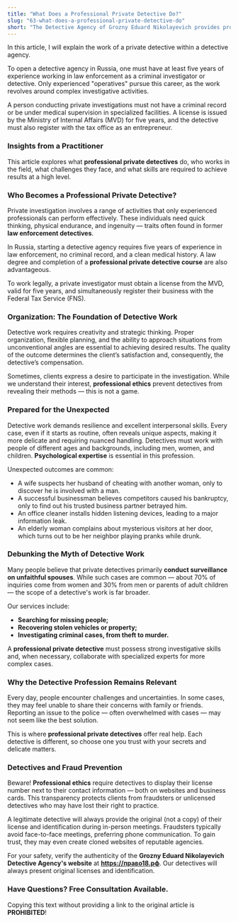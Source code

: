 ```yaml
---
title: "What Does a Professional Private Detective Do?"
slug: "63-what-does-a-professional-private-detective-do"
short: "The Detective Agency of Grozny Eduard Nikolayevich provides professional private search services. We begin investigations immediately because every minute counts. The experience of a private detective is crucial to success."
---
```


In this article, I will explain the work of a private detective within a detective agency.

To open a detective agency in Russia, one must have at least five years of experience working in law enforcement as a criminal investigator or detective. Only experienced "operatives" pursue this career, as the work revolves around complex investigative activities.

A person conducting private investigations must not have a criminal record or be under medical supervision in specialized facilities. A license is issued by the Ministry of Internal Affairs (MVD) for five years, and the detective must also register with the tax office as an entrepreneur.

### Insights from a Practitioner

This article explores what **professional private detectives** do, who works in the field, what challenges they face, and what skills are required to achieve results at a high level.

### Who Becomes a Professional Private Detective?

Private investigation involves a range of activities that only experienced professionals can perform effectively. These individuals need quick thinking, physical endurance, and ingenuity — traits often found in former **law enforcement detectives**.

In Russia, starting a detective agency requires five years of experience in law enforcement, no criminal record, and a clean medical history. A law degree and completion of a **professional private detective course** are also advantageous.

To work legally, a private investigator must obtain a license from the MVD, valid for five years, and simultaneously register their business with the Federal Tax Service (FNS).

### Organization: The Foundation of Detective Work

Detective work requires creativity and strategic thinking. Proper organization, flexible planning, and the ability to approach situations from unconventional angles are essential to achieving desired results. The quality of the outcome determines the client’s satisfaction and, consequently, the detective’s compensation.

Sometimes, clients express a desire to participate in the investigation. While we understand their interest, **professional ethics** prevent detectives from revealing their methods — this is not a game.

### Prepared for the Unexpected

Detective work demands resilience and excellent interpersonal skills. Every case, even if it starts as routine, often reveals unique aspects, making it more delicate and requiring nuanced handling. Detectives must work with people of different ages and backgrounds, including men, women, and children. **Psychological expertise** is essential in this profession.

Unexpected outcomes are common:

- A wife suspects her husband of cheating with another woman, only to discover he is involved with a man.  
- A successful businessman believes competitors caused his bankruptcy, only to find out his trusted business partner betrayed him.  
- An office cleaner installs hidden listening devices, leading to a major information leak.  
- An elderly woman complains about mysterious visitors at her door, which turns out to be her neighbor playing pranks while drunk.

### Debunking the Myth of Detective Work

Many people believe that private detectives primarily **conduct surveillance on unfaithful spouses**. While such cases are common — about 70% of inquiries come from women and 30% from men or parents of adult children — the scope of a detective's work is far broader.

Our services include:

- **Searching for missing people;**  
- **Recovering stolen vehicles or property;**  
- **Investigating criminal cases, from theft to murder.**

A **professional private detective** must possess strong investigative skills and, when necessary, collaborate with specialized experts for more complex cases.

### Why the Detective Profession Remains Relevant

Every day, people encounter challenges and uncertainties. In some cases, they may feel unable to share their concerns with family or friends. Reporting an issue to the police — often overwhelmed with cases — may not seem like the best solution.

This is where **professional private detectives** offer real help. Each detective is different, so choose one you trust with your secrets and delicate matters.

### Detectives and Fraud Prevention

Beware! **Professional ethics** require detectives to display their license number next to their contact information — both on websites and business cards. This transparency protects clients from fraudsters or unlicensed detectives who may have lost their right to practice.

A legitimate detective will always provide the original (not a copy) of their license and identification during in-person meetings. Fraudsters typically avoid face-to-face meetings, preferring phone communication. To gain trust, they may even create cloned websites of reputable agencies.

For your safety, verify the authenticity of the **Grozny Eduard Nikolayevich Detective Agency's website** at **https://право18.рф**. Our detectives will always present original licenses and identification.

### Have Questions? Free Consultation Available.

Copying this text without providing a link to the original article is **PROHIBITED**!